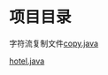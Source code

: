 # 项目目录

字符流复制文件[copy.java](https://github.com/L-sang/demo1/blob/master/copy.java)

[hotel.java](https://github.com/L-sang/demo1/tree/master/hotel)
